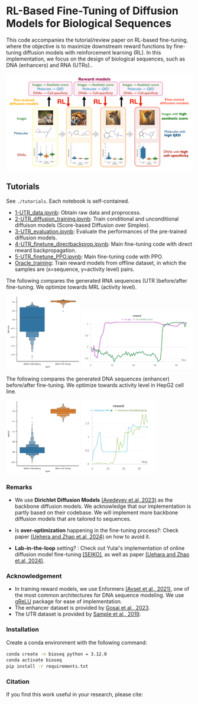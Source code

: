 # RL-Based Fine-Tuning of Diffusion Models for Biological Sequences  

This code accompanies the tutorial/review paper on RL-based fine-tuning, where the objective is to maximize downstream reward functions by fine-tuning diffusion models with reinforcement learning (RL). In this implementation, we focus on the design of biological sequences, such as DNA (enhancers) and RNA (UTRs)..

![Summary](./media/summary.png)

## Tutorials

See ```./tutorials```. Each notebook is self-contained.

* [1-UTR_data.ipynb](tutorials/UTR/1-UTR_data.ipynb): Obtain raw data and proprocess.
* [2-UTR_diffusion_training.ipynb](tutorials/UTR/2-UTR_diffusion_training.ipynb): Train conditional and unconditional diffuison models (Score-based Diffusion over Simplex).
* [3-UTR_evaluation.ipynb](tutorials/UTR/3-UTR_evaluation.ipynb): Evaluate the performances of the pre-trained diffusion models.
* [4-UTR_finetune_directbackprop.ipynb](tutorials/UTR/4-UTR_finetune_directbackprop.ipynb): Main fine-tuning code with direct reward backpropagation.  
* [5-UTR_finetune_PPO.ipynb](tutorials//UTR/5-UTR_finetune_PPO.ipynb):  Main fine-tuning code with PPO.  
* [Oracle_training](tutorials/UTR/UTR_oracle_training.ipynb): Train reward models from offline dataset, in which the samples are (x=sequence, y=activity level) pairs.

The following compares the generated RNA sequences (UTR )before/after fine-tuning. We optimize towards MRL (activity level).  

<img src= "./media/RNA_output_high_finetune.png" alt="RNA output" width="200"> <img src= "./media/chat_UTR.png" alt="Chat UTR" width="300">

The following compares the generated DNA sequences (enhancer) before/after fine-tuning. We optimize towards activity level in HepG2 cell line.  

<img src= "./media/DNA_output_high_finetune.png"  width="200"> <img src= "./media/chat_Enhancer.png" width="200">

### Remarks  

* We use **Dirichlet Diffusion Models** [(Avedeyev et.al, 2023)](https://arxiv.org/abs/2305.10699) as the backbone diffusion models. We acknowledge that our implementation is partly based on their codebase. We will implement more backbone diffusion models that are tailored to sequences.

* Is **over-optimization** happening in the fine-tuning process?: Check paper [(Uehera and Zhao et.al, 2024)](https://arxiv.org/abs/2405.19673) on how to avoid it.

* **Lab-in-the-loop** setting? : Check out Yulai's implementation of online diffusion model fine-tuning [[SEIKO]](https://github.com/zhaoyl18/SEIKO), as well as paper [(Uehara and Zhao et.al, 2024)](https://arxiv.org/abs/2402.16359).

### Acknowledgement

* In training reward models, we use Enformers [(Avset et al., 2021)](https://www.nature.com/articles/s41592-021-01252-x), one of the most common architectures for DNA sequence modeling. We use [gReLU](https://github.com/Genentech/gReLU) package for ease of implementation.  
* The enhancer dataset is provided by [Gosai et al., 2023](https://www.biorxiv.org/content/10.1101/2023.08.08.552077v1).
* The UTR dataset is provided by [Sample et al., 2019](https://www.ncbi.nlm.nih.gov/geo/query/acc.cgi?acc=GSE114002).

### Installation  

Create a conda environment with the following command:

```bash
conda create -n bioseq python = 3.12.0
conda activate bioseq
pip install -r requirements.txt
```

### Citation

If you find this work useful in your research, please cite: